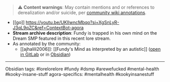> ⚠️ **Content warnings**: May contain mentions and or references to derealization and/or suicide, per [community wiki annotations](https://mau.dev/recaptime-dev/content-moderation/modlog/issues/tbd).
* [[go]] <https://youtu.be/UKIlwncMbqo?si=XgSnLyR-J3qL9qZC&ref=ContextBot-agora>
* **Stream archive description**: Fundy is trapped in his own mind on the Dream SMP featured in this recent lore stream.
* As annotated by the community:
	* [[ajhalili2006]]: [[Fundy's Mind as interpreted by an autistic]] ([open in GitLab](https://mau.dev/andreijiroh.dev/digital-garden/-/blob/main/thoughts/essays/Fundy's%20Mind%20as%20interpreted%20by%20an%20autistic.md) or in [Obsidian](obsidian://open?vault=digital-garden-ajhalili2006&file=multiverse%2Fminecraft%2FFundy's%20Mind))
---
Obsidian tags: #lorelorelore #fundy #dsmp #arewefucked #mental-health #kooky-insane-stuff
agora-specifics: #mentalhealth #kookyinsanestuff